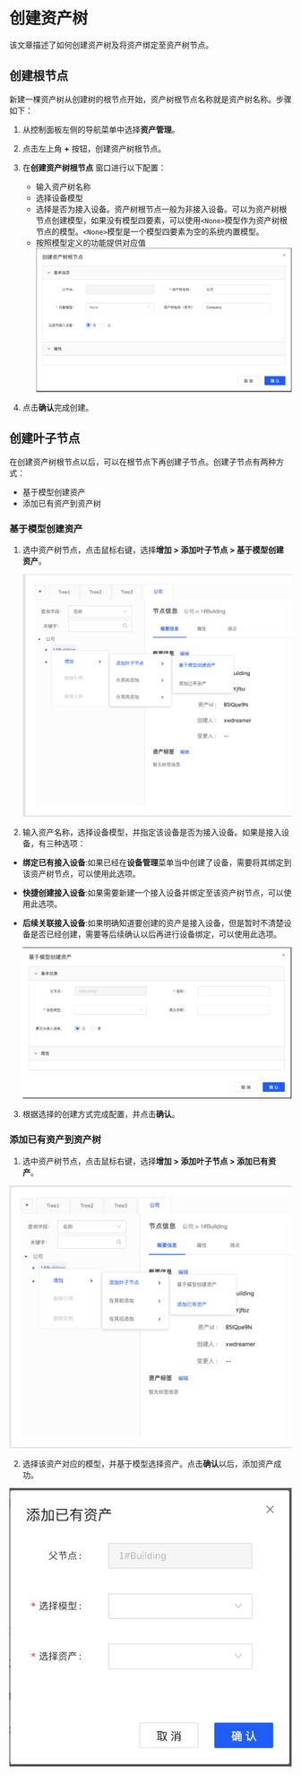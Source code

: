 # 创建资产树

该文章描述了如何创建资产树及将资产绑定至资产树节点。

## 创建根节点

新建一棵资产树从创建树的根节点开始，资产树根节点名称就是资产树名称。步骤如下：

1. 从控制面板左侧的导航菜单中选择**资产管理**。
2. 点击左上角 **+** 按钮，创建资产树根节点。
3. 在**创建资产树根节点** 窗口进行以下配置：
   - 输入资产树名称
   - 选择设备模型
   - 选择是否为接入设备。资产树根节点一般为非接入设备。可以为资产树根节点创建模型，如果没有模型四要素，可以使用`<None>`模型作为资产树根节点的模型。`<None>`模型是一个模型四要素为空的系统内置模型。
   - 按照模型定义的功能提供对应值
      ![image](../media/rootnode.png)

4. 点击**确认**完成创建。

## 创建叶子节点

在创建资产树根节点以后，可以在根节点下再创建子节点。创建子节点有两种方式：
- 基于模型创建资产
- 添加已有资产到资产树

### 基于模型创建资产

1. 选中资产树节点，点击鼠标右键，选择**增加 > 添加叶子节点 > 基于模型创建资产**。

    ![image](../media/create_node_by_model.png)

2. 输入资产名称，选择设备模型，并指定该设备是否为接入设备。如果是接入设备，有三种选项：
  - **绑定已有接入设备**:如果已经在**设备管理**菜单当中创建了设备，需要将其绑定到该资产树节点，可以使用此选项。
  - **快捷创建接入设备**:如果需要新建一个接入设备并绑定至该资产树节点，可以使用此选项。
  - **后续关联接入设备**:如果明确知道要创建的资产是接入设备，但是暂时不清楚设备是否已经创建，需要等后续确认以后再进行设备绑定，可以使用此选项。

    ![image](../media/create_node_by_model_3.png)

3. 根据选择的创建方式完成配置，并点击**确认**。

### 添加已有资产到资产树

1. 选中资产树节点，点击鼠标右键，选择**增加 > 添加叶子节点 > 添加已有资产**。

  ![image](../media/create_node_by_existing_asset.png)

2. 选择该资产对应的模型，并基于模型选择资产。点击**确认**以后，添加资产成功。

  ![image](../media/create_node_by_existing_asset_2.png)
